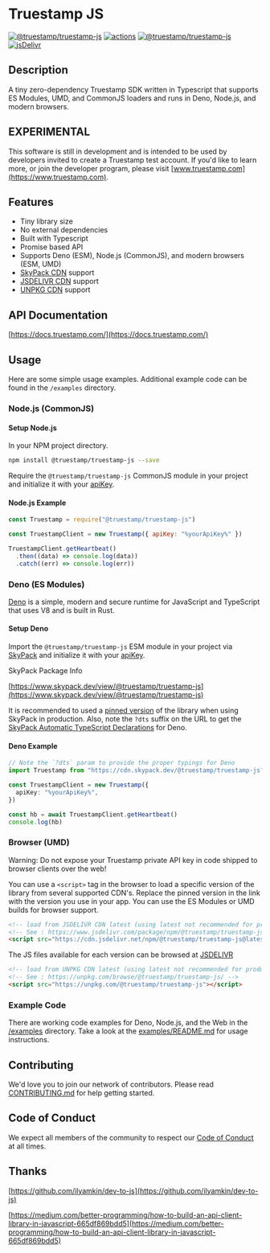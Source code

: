 # Truestamp JS

[![@truestamp/truestamp-js](https://snyk.io/advisor/npm-package/@truestamp/truestamp-js/badge.svg)](https://snyk.io/advisor/npm-package/@truestamp/truestamp-js)
[![actions](https://github.com/truestamp/truestamp-js/workflows/main/badge.svg?branch=main)](https://github.com/truestamp/truestamp-js/actions)
[![@truestamp/truestamp-js](https://img.shields.io/npm/v/@truestamp/truestamp-js)](https://www.npmjs.com/package/@truestamp/truestamp-js)
[![jsDelivr](https://data.jsdelivr.com/v1/package/npm/@truestamp/truestamp-js/badge)](https://www.jsdelivr.com/package/npm/@truestamp/truestamp-js)

## Description

A tiny zero-dependency Truestamp SDK written in Typescript that supports ES Modules, UMD, and CommonJS loaders and runs in Deno, Node.js, and modern browsers.

## EXPERIMENTAL

This software is still in development and is intended to be used by developers invited to create a Truestamp test account. If you'd like to learn more, or join the developer program, please visit [www.truestamp.com](https://www.truestamp.com).

## Features

- Tiny library size
- No external dependencies
- Built with Typescript
- Promise based API
- Supports Deno (ESM), Node.js (CommonJS), and modern browsers (ESM, UMD)
- [SkyPack CDN](https://www.skypack.dev/view/@truestamp/truestamp-js) support
- [JSDELIVR CDN](https://www.jsdelivr.com/package/npm/@truestamp/truestamp-js) support
- [UNPKG CDN](https://unpkg.com/browse/@truestamp/truestamp-js/) support

## API Documentation

[https://docs.truestamp.com/](https://docs.truestamp.com/)

## Usage

Here are some simple usage examples. Additional example code can be found in the `/examples` directory.

### Node.js (CommonJS)

#### Setup Node.js

In your NPM project directory.

```bash
npm install @truestamp/truestamp-js --save
```

Require the `@truestamp/truestamp-js` CommonJS module in your project and initialize it with your [apiKey](https://app.truestamp.com).

#### Node.js Example

```js
const Truestamp = require("@truestamp/truestamp-js")

const TruestampClient = new Truestamp({ apiKey: "%yourApiKey%" })

TruestampClient.getHeartbeat()
  .then((data) => console.log(data))
  .catch((err) => console.log(err))
```

### Deno (ES Modules)

[Deno](https://deno.land/) is a simple, modern and secure runtime for JavaScript and TypeScript that uses V8 and is built in Rust.

#### Setup Deno

Import the `@truestamp/truestamp-js` ESM module in your project via [SkyPack](https://www.skypack.dev) and initialize it with your [apiKey](https://app.truestamp.com).

SkyPack Package Info

[https://www.skypack.dev/view/@truestamp/truestamp-js](https://www.skypack.dev/view/@truestamp/truestamp-js)

It is recommended to used a [pinned version](https://docs.skypack.dev/skypack-cdn/code/optimize-for-production) of the library when using SkyPack in production. Also, note the `?dts` suffix on the URL to get the [SkyPack Automatic TypeScript Declarations](https://docs.skypack.dev/skypack-cdn/code/deno) for Deno.

#### Deno Example

```typescript
// Note the `?dts` param to provide the proper typings for Deno
import Truestamp from "https://cdn.skypack.dev/@truestamp/truestamp-js?dts"

const TruestampClient = new Truestamp({
  apiKey: "%yourApiKey%",
})

const hb = await TruestampClient.getHeartbeat()
console.log(hb)
```

### Browser (UMD)

Warning: Do not expose your Truestamp private API key in code shipped to browser clients over the web!

You can use a `<script>` tag in the browser to load a specific version of the library from several supported CDN's. Replace the pinned version in the link with the version you use in your app. You can use the ES Modules or UMD builds for browser support.

```html
<!-- load from JSDELIVR CDN latest (using latest not recommended for production use, pin a version) -->
<!-- See : https://www.jsdelivr.com/package/npm/@truestamp/truestamp-js -->
<script src="https://cdn.jsdelivr.net/npm/@truestamp/truestamp-js@latest/dist/truestamp.umd.min.js"></script>
```

The JS files available for each version can be browsed at [JSDELIVR](https://www.jsdelivr.com/package/npm/@truestamp/truestamp-js)

```html
<!-- load from UNPKG CDN latest (using latest not recommended for production use, pin a version) -->
<!-- See : https://unpkg.com/browse/@truestamp/truestamp-js/ -->
<script src="https://unpkg.com/@truestamp/truestamp-js"></script>
```

### Example Code

There are working code examples for Deno, Node.js, and the Web in the [/examples](/examples) directory. Take a look at the [examples/README.md](examples/README.md) for usage instructions.

## Contributing

We'd love you to join our network of contributors. Please read [CONTRIBUTING.md](CONTRIBUTING.md) for help getting started.

## Code of Conduct

We expect all members of the community to respect our [Code of Conduct](CODE_OF_CONDUCT.md) at all times.

## Thanks

[https://github.com/ilyamkin/dev-to-js](https://github.com/ilyamkin/dev-to-js)

[https://medium.com/better-programming/how-to-build-an-api-client-library-in-javascript-665df869bdd5](https://medium.com/better-programming/how-to-build-an-api-client-library-in-javascript-665df869bdd5)
